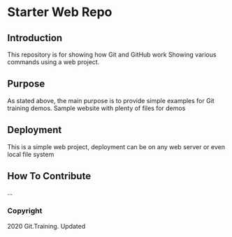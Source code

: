 # Starter Web Repo
## Introduction
This repository is for showing how Git and GitHub work
Showing various commands using a web project.
## Purpose

As stated above, the main purpose is to provide simple examples for Git training demos.
Sample website with plenty of files for demos

## Deployment

This is a simple web project, deployment can be on any web server or even local file system

## How To Contribute

...

### Copyright

2020 Git.Training. Updated